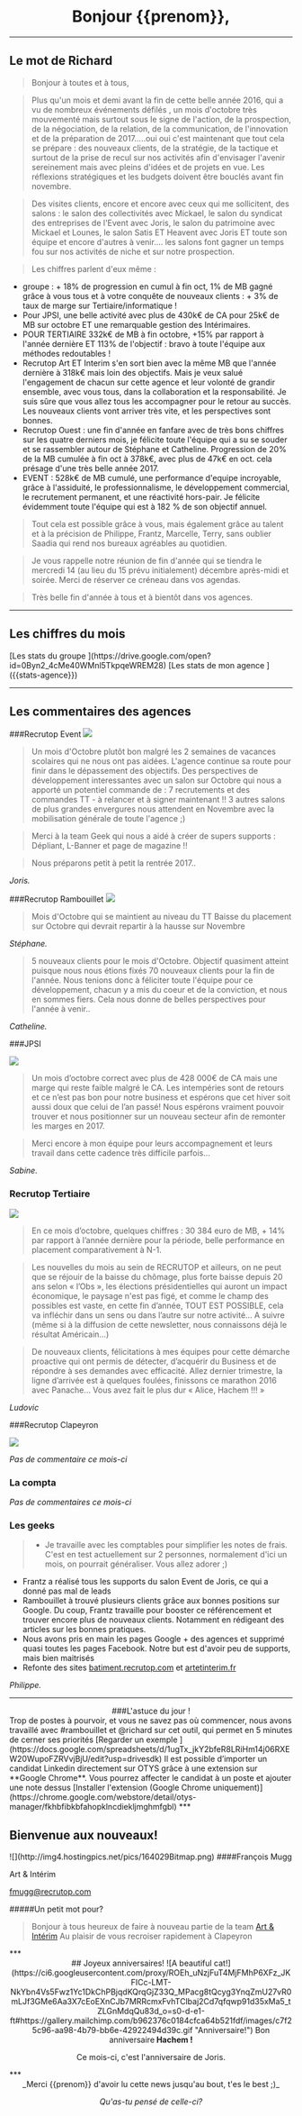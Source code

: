 <center>

# Bonjour {{prenom}}, 

</center>

***

## Le mot de Richard

>Bonjour à toutes et à tous, 

>Plus qu'un mois et demi avant la fin de cette belle année 2016, qui a vu de nombreux événements défilés , un mois d'octobre très mouvementé mais surtout sous le signe de l'action, de la prospection, de la négociation, de la relation, de la communication, de l'innovation et de la préparation de 2017.....oui oui c'est maintenant que tout cela se prépare : des nouveaux clients, de la stratégie, de la tactique et surtout de la prise de recul sur nos activités afin d'envisager l'avenir sereinement mais avec pleins d'idées et de projets en vue. Les réflexions stratégiques et les budgets doivent être bouclés avant fin novembre.

>Des visites clients, encore et encore avec ceux qui me sollicitent, des salons : le salon des collectivités avec Mickael, le salon du syndicat des entreprises de l'Event avec Joris, le salon du patrimoine avec Mickael et Lounes, le salon Satis ET Heavent avec Joris ET toute son équipe et encore d'autres à venir.... les salons font gagner un temps fou sur nos activités de niche et sur notre prospection.

>Les chiffres parlent d'eux même :
>
 - groupe : + 18% de progression en cumul à fin oct, 1% de MB gagné grâce à vous tous et à votre conquête de nouveaux clients : + 3% de taux de marge sur Tertiaire/informatique !
 - Pour JPSI, une belle activité avec plus de 430k€ de CA pour 25k€ de MB sur octobre ET une remarquable gestion des Intérimaires.
 - POUR TERTIAIRE 332k€ de MB à fin octobre, +15% par rapport à l'année dernière ET 113% de l'objectif : bravo à toute l'équipe aux méthodes redoutables !
 - Recrutop Art ET Interim s'en sort bien avec la même MB que l'année dernière à 318k€ mais loin des objectifs. Mais je veux salué l'engagement de chacun sur cette agence et leur volonté de grandir ensemble, avec vous tous, dans la collaboration et la responsabilité. Je suis sûre que vous allez tous les accompagner pour le retour au succès. Les nouveaux clients vont arriver très vite, et les perspectives sont bonnes.
 - Recrutop Ouest : une fin d'année en fanfare avec de très bons chiffres sur les quatre derniers mois, je félicite toute l'équipe qui a su se souder et se rassembler autour de Stéphane et Catheline. Progression de 20% de la MB cumulée à fin oct à 378k€, avec plus de 47k€ en oct. cela présage d'une très belle année 2017.
 - EVENT : 528k€ de MB cumulé, une performance d'equipe incroyable, grâce à l'assiduité, le professionnalisme, le développement commercial, le recrutement permanent, et une réactivité hors-pair. Je félicite évidemment toute l'équipe qui est à 182 % de son objectif annuel.

>Tout cela est possible grâce à vous, mais également grâce au talent et à la précision de Philippe, Frantz, Marcelle, Terry, sans oublier Saadia qui rend nos bureaux agréables au quotidien.

>Je vous rappelle notre réunion de fin d'année qui se tiendra le mercredi 14 (au lieu du 15 prévu initialement) décembre après-midi et soirée. Merci de réserver ce créneau dans vos agendas.

>Très belle fin d'année à tous et à bientôt dans vos agences.

***

## Les chiffres du mois 

<row>
<button-rounded>
[Les stats du groupe ](https://drive.google.com/open?id=0Byn2_4cMe40WMnl5TkpqeWREM28)
</button-rounded>
<column>
<button-rounded>
[Les stats de mon agence ]({{stats-agence}})
</button-rounded>
</column>
</row>

***

## Les commentaires des agences 

###Recrutop Event 
![](https://i.gyazo.com/538a15913d9ad2f3505dd7023827012e.png)

>Un mois d'Octobre plutôt bon malgré les 2 semaines de vacances scolaires qui ne nous ont pas aidées. L'agence continue sa route pour finir dans le dépassement des objectifs. Des perspectives de développement interessantes avec un salon sur Octobre qui nous a apporté un potentiel commande de : 7 recrutements et des commandes TT - à relancer et à signer maintenant !! 3 autres salons de plus grandes envergures nous attendent en Novembre avec la mobilisation générale de toute l'agence ;)

>Merci à la team Geek qui nous a aidé à créer de supers supports : Dépliant, L-Banner et page de magazine !! 

>Nous préparons petit à petit la rentrée 2017.. 


_Joris._

###Recrutop Rambouillet 
![](https://i.gyazo.com/be38cb2ef6119850cf8ead6f56373028.png)


> Mois d'Octobre qui se maintient au niveau du TT 
Baisse du placement sur Octobre qui devrait repartir à la hausse sur Novembre 

_Stéphane._

>5 nouveaux clients pour le mois d'Octobre.
Objectif quasiment atteint puisque nous nous étions fixés 70 nouveaux clients pour la fin de l'année.
Nous tenions donc à féliciter toute l'équipe pour ce développement, chacun y a mis du coeur et de la conviction, et nous en sommes fiers. Cela nous donne de belles perspectives pour l'année à venir..

_Catheline._

###JPSI 

![](https://i.gyazo.com/bc12f67499956877ef1daa914d0c4bfa.png)


> Un mois d’octobre correct avec plus de 428 000€ de CA mais une marge qui reste faible malgré le CA. Les intempéries sont de retours et ce n’est pas bon pour notre business et espérons que cet hiver soit aussi doux que celui de l’an passé! Nous espérons vraiment pouvoir trouver et nous positionner sur un nouveau secteur afin de remonter les marges en 2017.

>Merci encore à mon équipe pour leurs accompagnement et leurs travail dans cette cadence très difficile parfois…

_Sabine._

### Recrutop Tertiaire 
![](https://i.gyazo.com/764e6d792494fca0abf3e691819ea0f7.png)


>En ce mois d’octobre,  quelques chiffres : 
30 384 euro de MB, + 14% par rapport à l’année dernière pour la période, belle performance en placement comparativement à N-1.

>Les nouvelles du mois au sein de RECRUTOP et ailleurs, on ne peut que se réjouir de la baisse du chômage, plus forte baisse depuis 20 ans selon « l’Obs », les élections présidentielles qui auront un impact économique, le paysage n'est pas figé, et comme le champ des possibles est vaste, en cette fin d’année,  TOUT EST POSSIBLE,  cela va infléchir dans un sens ou dans l’autre sur notre activité… A suivre (même si à la diffusion de cette newsletter, nous connaissons déjà le résultat Américain…) 

>De nouveaux clients, félicitations à mes équipes pour cette démarche proactive qui ont permis de détecter, d’acquérir du Business et de répondre à ses demandes avec efficacité.
Allez dernier trimestre, la ligne d’arrivée est à quelques foulées, finissons ce marathon 2016 avec Panache…  Vous avez fait le plus dur « Alice, Hachem !!! »

_Ludovic_

###Recrutop Clapeyron 

![](https://i.gyazo.com/a93e64172b0aefe9c9072a6c09233b39.png)

_Pas de commentaire ce mois-ci_

### La compta

_Pas de commentaires ce mois-ci_

### Les geeks 

>* Je travaille avec les comptables pour simplifier les notes de frais. C'est en test actuellement sur 2 personnes, normalement d'ici un mois, on pourrait généraliser. Vous allez adorer ;) 
* Frantz a réalisé tous les supports du salon Event de Joris, ce qui a donné pas mal de leads
* Rambouillet à trouvé plusieurs clients grâce aux bonnes positions sur Google. Du coup, Frantz travaille pour booster ce référencement et trouver encore plus de nouveaux clients. Notamment en rédigeant des articles sur les bonnes pratiques. 
* Nous avons pris en main les pages Google + des agences et supprimé quasi toutes les pages Facebook. Notre but est d'avoir peu de supports, mais bien maitrisés 
* Refonte des sites [batiment.recrutop.com](http://batiment.recrutop.com) et [artetinterim.fr](http://www.artetinterim.fr)
 
_Philippe._

***
<center>
###L'astuce du jour ! 
</center>
<row>
Trop de postes à pourvoir, et vous ne savez pas où commencer, nous avons travaillé avec #rambouillet  et @richard sur cet outil, qui permet en 5 minutes de cerner ses priorités

<button-rounded>
[Regarder un exemple ](https://docs.google.com/spreadsheets/d/1ugTx_jkY2bfeR8LRiHm14j06RXEW20WupoFZRVvjBjU/edit?usp=drivesdk)
</button>
<column>
Il est possible d’importer un candidat Linkedin directement sur OTYS grâce à une extension sur **Google Chrome**. Vous pourrez affecter le candidat à un poste et ajouter une note dessus


<button-rounded>
[Installer l'extension (Google Chrome uniquement)](https://chrome.google.com/webstore/detail/otys-manager/fkhbfibkbfahopklncdiekljmghmfgbl)
</button>
</row>
***

## Bienvenue aux nouveaux! 

<row>
![](http://img4.hostingpics.net/pics/164029Bitmap.png)
<column>
####François Mugg

Art & Intérim 

[fmugg@recrutop.com](mailto:fmugg@recrutop.com)

#####Un petit mot pour? 

> Bonjour à tous heureux de faire à nouveau partie de la team  [Art & Intérim](http://artetinterim.fr/) Au plaisir de vous recroiser rapidement à Clapeyron
</row>
***

<center>
## Joyeux anniversaires! 

<row>
<column>
![A beautiful cat!](https://ci6.googleusercontent.com/proxy/ROEh_uNzjFuT4MjFMhP6XFz_JKFICc-LMT-NkYbn4Vs5Fwz1Yc1DkChPBjqdKQrqGjZ33Q_MPacg8tQcyg3YnqZmU27vR0mLJf3GMe6Aa3X7cEoEXnCJb7MRRcmxFvhTClbaj2Cd7qfqwp91d35xMa5_tZLGnMdqQu83d_o=s0-d-e1-ft#https://gallery.mailchimp.com/b962376c0184cfca64b521fdf/images/c7f25c96-aa98-4b79-bb6e-42922494d39c.gif "Anniversaire!")
<column>
</row>
Bon anniversaire<strong> Hachem  !</strong>

Ce mois-ci, c'est l'anniversaire de Joris. 
</center>
***
<center>
_Merci {{prenom}} d'avoir lu cette news jusqu'au bout, t'es le best ;)_

_Qu'as-tu pensé de celle-ci?_ 
</center>
